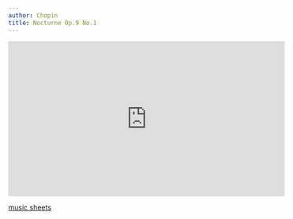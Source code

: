 ```yaml
---
author: Chopin
title: Nocturne Op.9 No.1
---
```


<iframe width="560" height="315" src="https://www.youtube.com/embed/uUdoxvigIl8" frameborder="0" allow="accelerometer; autoplay; clipboard-write; encrypted-media; gyroscope; picture-in-picture" allowfullscreen></iframe>

[music sheets](https://www.dropbox.com/s/rcfnxyb33dxk7oc/%5BChopin%5D%20Op.9%20No.1%20Nocturne%20B-flat-minor%20%282371%20Free-scores.com%29.pdf?dl=0)
